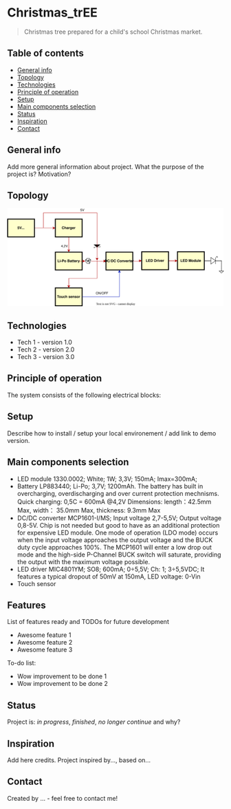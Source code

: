 # Christmas_trEE
> Christmas tree prepared for a child's school Christmas market.

## Table of contents
* [General info](#general-info)
* [Topology](#screenshots)
* [Technologies](#technologies)
* [Principle of operation](Principle-of-operation)
* [Setup](#setup)
* [Main components selection](#features)
* [Status](#status)
* [Inspiration](#inspiration)
* [Contact](#contact)

## General info
Add more general information about project. What the purpose of the project is? Motivation?

## Topology
![Diagram](./Diagram.drawio.svg)

## Technologies
* Tech 1 - version 1.0
* Tech 2 - version 2.0
* Tech 3 - version 3.0

## Principle of operation
The system consists of the following electrical blocks:


## Setup
Describe how to install / setup your local environement / add link to demo version.

## Main components selection
* LED module
  1330.0002; White; 1W; 3,3V; 150mA; Imax=300mA;
* Battery
  LP883440; Li-Po; 3,7V; 1200mAh. The battery has built in overcharging, overdischarging and over current protection mechnisms.
  Quick charging: 0,5C = 600mA @4,2V
  Dimensions: length：42.5mm Max, width： 35.0mm Max, thickness: 9.3mm Max
* DC/DC converter
  MCP1601-I/MS; Input voltage 2,7-5,5V; Output voltage 0,8-5V. Chip is not needed but good to have as an additional protection for expensive LED module.
  One mode of operation (LDO mode) occurs when the input voltage approaches the output voltage and the BUCK duty cycle approaches 100%. The MCP1601 will enter a low drop out mode and the high-side P-Channel BUCK switch will saturate, providing the output with the maximum voltage possible. 
* LED driver
  MIC4801YM; SO8; 600mA; 0÷5,5V; Ch: 1; 3÷5,5VDC; It features a typical dropout of 50mV at 150mA, LED voltage: 0-Vin
* Touch sensor

## Features
List of features ready and TODOs for future development
* Awesome feature 1
* Awesome feature 2
* Awesome feature 3

To-do list:
* Wow improvement to be done 1
* Wow improvement to be done 2

## Status
Project is: _in progress_, _finished_, _no longer continue_ and why?

## Inspiration
Add here credits. Project inspired by..., based on...

## Contact
Created by ... - feel free to contact me!
